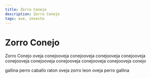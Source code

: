 ```yaml
---
title: Zorro Conejo
description: Zorro Conejo
tags: ave, insecto
---
```


# Zorro Conejo

Zorro Conejo oveja conejooveja conejooveja conejooveja conejooveja conejooveja conejooveja conejooveja conejooveja conejooveja conejo

gallina perro caballo raton oveja zorro leon oveja perro gallina